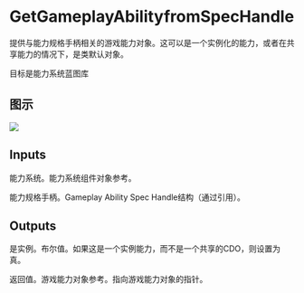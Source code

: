 # GetGameplayAbilityfromSpecHandle

提供与能力规格手柄相关的游戏能力对象。这可以是一个实例化的能力，或者在共享能力的情况下，是类默认对象。

目标是能力系统蓝图库

## 图示

![]($-20221218-17305333.png)

## Inputs

能力系统。能力系统组件对象参考。

能力规格手柄。Gameplay Ability Spec Handle结构（通过引用）。 

## Outputs

是实例。布尔值。如果这是一个实例能力，而不是一个共享的CDO，则设置为真。

返回值。游戏能力对象参考。指向游戏能力对象的指针。
